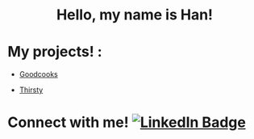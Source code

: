 <div id="header" align="center">
  <h1>Hello, my name is Han! </h1>
  <p></p>
</div>

# My projects! :

  * [Goodcooks](https://greatcooks-social-app.onrender.com)
    
  * [Thirsty](https://thirsty-stores.onrender.com)

<div>
   <h1>Connect with me! <a href="https://www.linkedin.com/in/han-nguyen-developer/">
      <img src="https://img.shields.io/badge/LinkedIn-blue?style=for-the-badge&logo=linkedin&logoColor=white" alt="LinkedIn Badge"/>
    </a></h1>
</div>

<!---
haaannn123/haaannn123 is a ✨ special ✨ repository because its `README.md` (this file) appears on your GitHub profile.
You can click the Preview link to take a look at your changes.
--->
